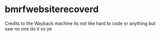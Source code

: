 # bmrfwebsiterecoverd



Credits to the Wayback machine
its not like hard to code or anything but saw no one do it so ye
